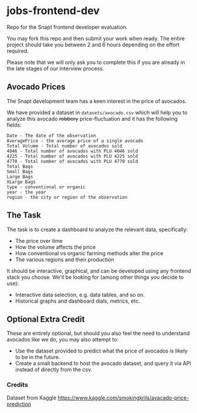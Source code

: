# jobs-frontend-dev
Repo for the Snapt frontend developer evaluation.

You may fork this repo and then submit your work when ready. The entire project should take you between 
2 and 6 hours depending on the effort required. 

Please note that we will only ask you to complete this if you are already in the late stages 
of our interview process.

## Avocado Prices

The Snapt development team has a keen interest in the price of avocados. 

We have provided a dataset in ```datasets/avocado.csv``` which will help you to analyze this avocado 
<del>robbery</del> price-fluctuation and it has the following fields:

```
Date - The date of the observation
AveragePrice - the average price of a single avocado
Total Volume - Total number of avocados sold
4046 - Total number of avocados with PLU 4046 sold
4225 - Total number of avocados with PLU 4225 sold
4770 - Total number of avocados with PLU 4770 sold
Total Bags
Small Bags 
Large Bags
XLarge Bags
type - conventional or organic
year - the year
region - the city or region of the observation
```

## The Task

The task is to create a dashboard to analyze the relevant data, specifically:
 - The price over time
 - How the volume affects the price
 - How conventional vs organic farming methods alter the price 
 - The various regions and their production

It should be interactive, graphical, and can be developed using any frontend stack you choose. We'll be looking for 
(among other things you decide to use): 
 - Interactive data selection, e.g. data tables, and so on.
 - Historical graphs and dashboard dials, metrics, etc. 


## Optional Extra Credit
These are entirely optional, but should you also feel the need to understand avocados like we do, you may also attempt to:  
 
 - Use the dataset provided to predict what the price of avocados is likely to be in the future.
 - Create a small backend to host the avocado dataset, and query it via API instead of directly from the csv.


### Credits

Dataset from Kaggle https://www.kaggle.com/smokingkrils/avacado-price-prediction
